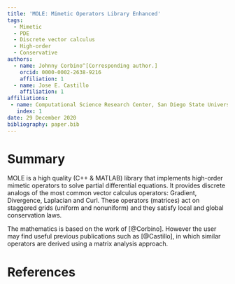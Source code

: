 ```yaml
---
title: 'MOLE: Mimetic Operators Library Enhanced'
tags:
  - Mimetic
  - PDE
  - Discrete vector calculus
  - High-order
  - Conservative
authors:
  - name: Johnny Corbino^[Corresponding author.]
    orcid: 0000-0002-2638-9216
    affiliation: 1
  - name: Jose E. Castillo
    affiliation: 1
affiliations:
 - name: Computational Science Research Center, San Diego State University, San Diego State University, 5500 Campanile Dr, San Diego, California, 92182
   index: 1
date: 29 December 2020
bibliography: paper.bib
---
```


# Summary

MOLE is a high quality (C++ & MATLAB) library that implements high-order mimetic operators to solve partial differential equations. It provides discrete analogs of the most common vector calculus operators: Gradient, Divergence, Laplacian and Curl. These operators (matrices) act on staggered grids (uniform and nonuniform) and they satisfy local and global conservation laws.

The mathematics is based on the work of [@Corbino]. However the user may find useful previous publications such as [@Castillo], in which similar operators are derived using a matrix analysis approach.

# References
